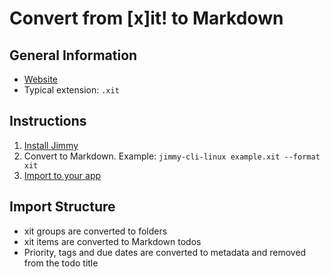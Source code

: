 # Convert from [x]it! to Markdown

## General Information

- [Website](https://xit.jotaen.net/)
- Typical extension: `.xit`

## Instructions

1. [Install Jimmy](../index.md#installation)
2. Convert to Markdown. Example: `jimmy-cli-linux example.xit --format xit`
3. [Import to your app](../import_instructions.md)

## Import Structure

- xit groups are converted to folders
- xit items are converted to Markdown todos
- Priority, tags and due dates are converted to metadata and removed from the todo title
